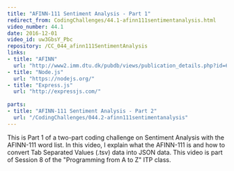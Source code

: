 ```yaml
---
title: "AFINN-111 Sentiment Analysis - Part 1"
redirect_from: CodingChallenges/44.1-afinn111sentimentanalysis.html
video_number: 44.1
date: 2016-12-01
video_id: uw3GbsY_Pbc
repository: /CC_044_afinn111SentimentAnalysis
links:
- title: "AFINN"  
  url: "http://www2.imm.dtu.dk/pubdb/views/publication_details.php?id=6010"
- title: "Node.js"  
  url: "https://nodejs.org/"
- title: "Express.js"  
  url: "http://expressjs.com/"
  
parts:
- title: "AFINN-111 Sentiment Analysis - Part 2"
  url: "/CodingChallenges/044.2-afinn111sentimentanalysis"
---
```


This is Part 1 of a two-part coding challenge on Sentiment Analysis with the AFINN-111 word list. In this video, I explain what the AFINN-111 is and how to convert Tab Separated Values (.tsv) data into JSON data. This video is part of Session 8 of the "Programming from A to Z" ITP class.

